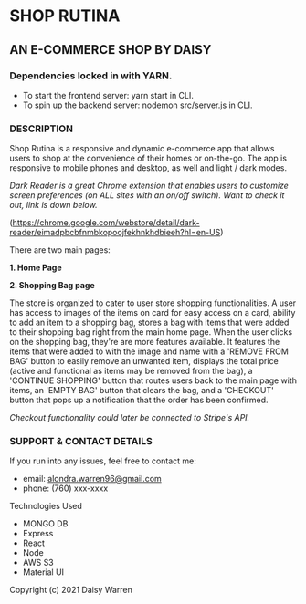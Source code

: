 # SHOP RUTINA 

## **AN E-COMMERCE SHOP BY DAISY**

### **Dependencies locked in with YARN.**
 
- To start the frontend server: yarn start in CLI.
- To spin up the backend server: nodemon src/server.js in CLI.

### **DESCRIPTION**
Shop Rutina is a responsive and dynamic e-commerce app that allows users to shop at the convenience of their homes or on-the-go. The app is responsive to mobile phones and desktop, as well and light / dark modes.

_Dark Reader is a great Chrome extension that enables users to customize screen preferences (on ALL sites with an on/off switch). Want to check it out, link is down below._

(https://chrome.google.com/webstore/detail/dark-reader/eimadpbcbfnmbkopoojfekhnkhdbieeh?hl=en-US)

There are two main pages:

**1. Home Page**

**2. Shopping Bag page**

The store is organized to cater to user store shopping functionalities. A user has access to images of the items on card for easy access on a card, ability to add an item to a shopping bag, stores a bag with items that were added to their shopping bag right from the main home page. When the user clicks on the shopping bag, they're are more features available. It features the items that were added to with the image and name with a 'REMOVE FROM BAG' button to easily remove an unwanted item, displays the total price (active and functional as items may be removed from the bag), a 'CONTINUE SHOPPING' button that routes users back to the main page with items, an 'EMPTY BAG' button that clears the bag, and a 'CHECKOUT' button that pops up a notification that the order has been confirmed. 

_Checkout functionality could later be connected to Stripe's API._

### SUPPORT & CONTACT DETAILS
If you run into any issues, feel free to contact me:
- email: alondra.warren96@gmail.com
- phone: (760) xxx-xxxx

Technologies Used
- MONGO DB 
- Express
- React
- Node
- AWS S3
- Material UI 

Copyright (c) 2021 Daisy Warren


